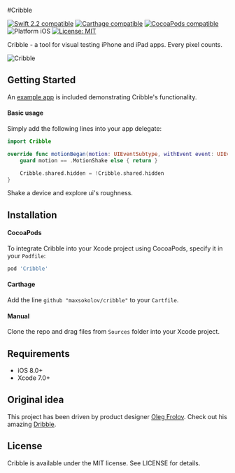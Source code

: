 #Cribble

<p align="left">
	<a href="https://developer.apple.com/swift"><img src="https://img.shields.io/badge/Swift_2.2-compatible-4BC51D.svg?style=flat" alt="Swift 2.2 compatible" /></a>
	<a href="https://github.com/Carthage/Carthage"><img src="https://img.shields.io/badge/Carthage-compatible-4BC51D.svg?style=flat" alt="Carthage compatible" /></a>
	<a href="https://cocoapods.org/pods/cribble"><img src="https://img.shields.io/badge/pod-1.0.0-blue.svg" alt="CocoaPods compatible" /></a>
	<img src="https://img.shields.io/badge/platform-iOS-blue.svg?style=flat" alt="Platform iOS" />
	<a href="https://raw.githubusercontent.com/maxsokolov/cribble/master/LICENSE"><img src="http://img.shields.io/badge/license-MIT-blue.svg?style=flat" alt="License: MIT" /></a>
</p>

Cribble - a tool for visual testing iPhone and iPad apps. Every pixel counts.

![Cribble](https://d13yacurqjgara.cloudfront.net/users/108183/screenshots/2804436/gridsystem.png)

## Getting Started

An [example app](Demo) is included demonstrating Cribble's functionality.

#### Basic usage

Simply add the following lines into your app delegate:
```swift
import Cribble

override func motionBegan(motion: UIEventSubtype, withEvent event: UIEvent?) {
	guard motion == .MotionShake else { return }

	Cribble.shared.hidden = !Cribble.shared.hidden
}
```
Shake a device and explore ui's roughness.

## Installation

#### CocoaPods
To integrate Cribble into your Xcode project using CocoaPods, specify it in your `Podfile`:

```ruby
pod 'Cribble'
```
#### Carthage
Add the line `github "maxsokolov/cribble"` to your `Cartfile`.
#### Manual
Clone the repo and drag files from `Sources` folder into your Xcode project.

## Requirements

- iOS 8.0+
- Xcode 7.0+

## Original idea

This project has been driven by product designer <a href="https://github.com/Volorf">Oleg Frolov</a>. Check out his amazing <a href="https://dribbble.com/Volorf"> Dribble</a>.

## License

Cribble is available under the MIT license. See LICENSE for details.